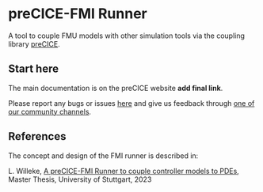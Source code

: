 # preCICE-FMI Runner

A tool to couple FMU models with other simulation tools via the coupling library [preCICE](https://precice.org/).

## Start here

The main documentation is on the preCICE website **add final link**.

Please report any bugs or issues [here](https://github.com/precice/fmi-runner/issues) and give us feedback through [one of our community channels](https://precice.org/community-channels.html).

## References

The concept and design of the FMI runner is described in:

L. Willeke, [A preCICE-FMI Runner to couple controller models to PDEs]( http://dx.doi.org/10.18419/opus-13130), Master Thesis, University of Stuttgart, 2023
